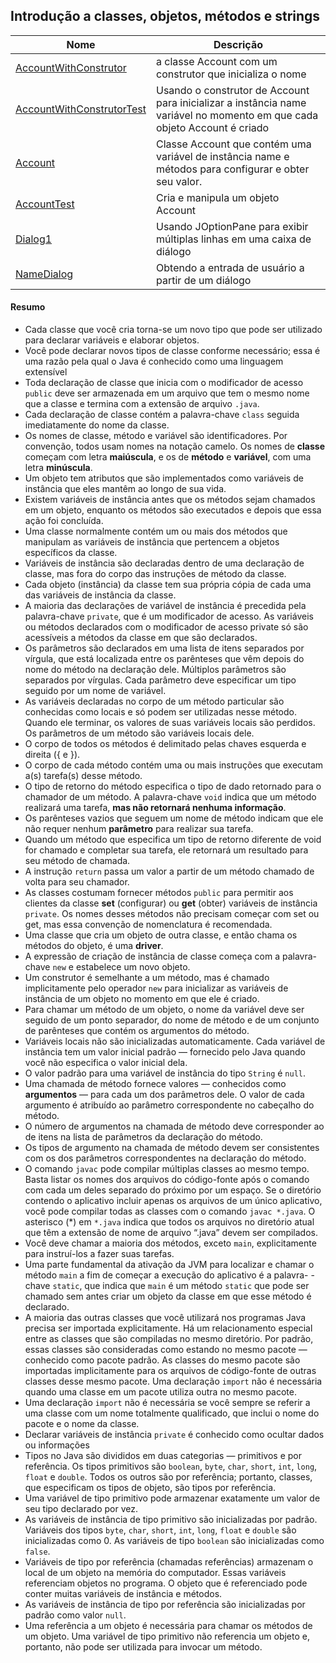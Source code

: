 ## Introdução a classes, objetos, métodos e strings

| Nome | Descrição |
| ------ | ------ |
|[AccountWithConstrutor](https://github.com/wmaidson/GrowthBook/blob/master/Java/Java-8/3-introduction-to-class-objects-methods-and-strings/charapter-03/src/AccountWithConstrutor.java)| a classe Account com um construtor que inicializa o nome |
|[AccountWithConstrutorTest](https://github.com/wmaidson/GrowthBook/blob/master/Java/Java-8/3-introduction-to-class-objects-methods-and-strings/charapter-03/src/AccountWithConstrutorTest.java)|Usando o construtor de Account para inicializar a instância name variável no momento em que cada objeto Account é criado |
|[Account](https://github.com/wmaidson/GrowthBook/blob/master/Java/Java-8/3-introduction-to-class-objects-methods-and-strings/charapter-03/src/Account.java)| Classe Account que contém uma variável de instância name e métodos para configurar e obter seu valor.|
|[AccountTest](https://github.com/wmaidson/GrowthBook/blob/master/Java/Java-8/3-introduction-to-class-objects-methods-and-strings/charapter-03/src/AccountTest.java)| Cria e manipula um objeto Account |
|[Dialog1](https://github.com/wmaidson/GrowthBook/blob/master/Java/Java-8/3-introduction-to-class-objects-methods-and-strings/charapter-03/src/Dialog1.java)| Usando JOptionPane para exibir múltiplas linhas em uma caixa de diálogo |
|[NameDialog](https://github.com/wmaidson/GrowthBook/blob/master/Java/Java-8/3-introduction-to-class-objects-methods-and-strings/charapter-03/src/NameDialog.java)| Obtendo a entrada de usuário a partir de um diálogo |

#### Resumo

- Cada classe que você cria torna-se um novo tipo que pode ser utilizado para declarar variáveis e elaborar objetos.
- Você pode declarar novos tipos de classe conforme necessário; essa é uma razão pela qual o Java é conhecido como uma linguagem extensível
- Toda declaração de classe que inicia com o modificador de acesso `public` deve ser armazenada em um arquivo que tem o mesmo nome que
a classe e termina com a extensão de arquivo `.java`.
- Cada declaração de classe contém a palavra-chave `class` seguida imediatamente do nome da classe.
- Os nomes de classe, método e variável são identificadores. Por convenção, todos usam nomes na notação camelo. Os nomes de **classe** começam
com letra **maiúscula**, e os de **método** e **variável**, com uma letra **minúscula**.
- Um objeto tem atributos que são implementados como variáveis de instância que eles mantêm ao longo de sua vida.
- Existem variáveis de instância antes que os métodos sejam chamados em um objeto, enquanto os métodos são executados e depois que essa ação
foi concluída.
- Uma classe normalmente contém um ou mais dos métodos que manipulam as variáveis de instância que pertencem a objetos específicos da
classe.
- Variáveis de instância são declaradas dentro de uma declaração de classe, mas fora do corpo das instruções de método da classe.
- Cada objeto (instância) da classe tem sua própria cópia de cada uma das variáveis de instância da classe.
- A maioria das declarações de variável de instância é precedida pela palavra-chave `private`, que é um modificador de acesso. As variáveis ou
métodos declarados com o modificador de acesso private só são acessíveis a métodos da classe em que são declarados.
- Os parâmetros são declarados em uma lista de itens separados por vírgula, que está localizada entre os parênteses que vêm depois do nome do
método na declaração dele. Múltiplos parâmetros são separados por vírgulas. Cada parâmetro deve especificar um tipo seguido por um nome
de variável.
- As variáveis declaradas no corpo de um método particular são conhecidas como locais e só podem ser utilizadas nesse método. Quando ele
terminar, os valores de suas variáveis locais são perdidos. Os parâmetros de um método são variáveis locais dele.
- O corpo de todos os métodos é delimitado pelas chaves esquerda e direita ({ e }).
- O corpo de cada método contém uma ou mais instruções que executam a(s) tarefa(s) desse método.
- O tipo de retorno do método especifica o tipo de dado retornado para o chamador de um método. A palavra-chave `void` indica que um método
realizará uma tarefa, **mas não retornará nenhuma informação**.
- Os parênteses vazios que seguem um nome de método indicam que ele não requer nenhum **parâmetro** para realizar sua tarefa.
- Quando um método que especifica um tipo de retorno diferente de void for chamado e completar sua tarefa, ele retornará um resultado para
seu método de chamada.
- A instrução `return` passa um valor a partir de um método chamado de volta para seu chamador.
- As classes costumam fornecer métodos `public` para permitir aos clientes da classe **set** (configurar) ou **get** (obter) variáveis de instância
`private`. Os nomes desses métodos não precisam começar com set ou get, mas essa convenção de nomenclatura é recomendada.
- Uma classe que cria um objeto de outra classe, e então chama os métodos do objeto, é uma **driver**.
- A expressão de criação de instância de classe começa com a palavra-chave `new` e estabelece um novo objeto.
- Um construtor é semelhante a um método, mas é chamado implicitamente pelo operador `new` para inicializar as variáveis de instância de um
objeto no momento em que ele é criado.
- Para chamar um método de um objeto, o nome da variável deve ser seguido de um ponto separador, do nome de método e de um conjunto de
parênteses que contém os argumentos do método.
- Variáveis locais não são inicializadas automaticamente. Cada variável de instância tem um valor inicial padrão — fornecido pelo Java quando
você não especifica o valor inicial dela.
- O valor padrão para uma variável de instância do tipo `String` é `null`.
- Uma chamada de método fornece valores — conhecidos como **argumentos** — para cada um dos parâmetros dele. O valor de cada argumento
é atribuído ao parâmetro correspondente no cabeçalho do método.
- O número de argumentos na chamada de método deve corresponder ao de itens na lista de parâmetros da declaração do método.
- Os tipos de argumento na chamada de método devem ser consistentes com os dos parâmetros correspondentes na declaração do método.
- O comando `javac` pode compilar múltiplas classes ao mesmo tempo. Basta listar os nomes dos arquivos do código-fonte após o comando com
cada um deles separado do próximo por um espaço. Se o diretório contendo o aplicativo incluir apenas os arquivos de um único aplicativo, você
pode compilar todas as classes com o comando `javac *.java`. O asterisco (*) em `*.java` indica que todos os arquivos no diretório atual
que têm a extensão de nome de arquivo “.java” devem ser compilados.
- Você deve chamar a maioria dos métodos, exceto `main`, explicitamente para instruí-los a fazer suas tarefas.
- Uma parte fundamental da ativação da JVM para localizar e chamar o método `main` a fim de começar a execução do aplicativo é a palavra-
-chave `static`, que indica que `main` é um método `static` que pode ser chamado sem antes criar um objeto da classe em que esse método é
declarado.
- A maioria das outras classes que você utilizará nos programas Java precisa ser importada explicitamente. Há um relacionamento especial entre
as classes que são compiladas no mesmo diretório. Por padrão, essas classes são consideradas como estando no mesmo pacote — conhecido
como pacote padrão. As classes do mesmo pacote são importadas implicitamente para os arquivos de código-fonte de outras classes desse mesmo
pacote. Uma declaração `import` não é necessária quando uma classe em um pacote utiliza outra no mesmo pacote.
- Uma declaração `import` não é necessária se você sempre se referir a uma classe com um nome totalmente qualificado, que inclui o nome do
pacote e o nome da classe.
- Declarar variáveis de instância `private` é conhecido como ocultar dados ou informações
- Tipos no Java são divididos em duas categorias — primitivos e por referência. Os tipos primitivos são `boolean`, `byte`, `char`, `short`, `int`,
`long`, `float` e `double`. Todos os outros são por referência; portanto, classes, que especificam os tipos de objeto, são tipos por referência.
- Uma variável de tipo primitivo pode armazenar exatamente um valor de seu tipo declarado por vez.
- As variáveis de instância de tipo primitivo são inicializadas por padrão. Variáveis dos tipos `byte`, `char`, `short`, `int`, `long`, `float` e `double`
são inicializadas como 0. As variáveis de tipo `boolean` são inicializadas como `false`.
- Variáveis de tipo por referência (chamadas referências) armazenam o local de um objeto na memória do computador. Essas variáveis referenciam
objetos no programa. O objeto que é referenciado pode conter muitas variáveis de instância e métodos.
- As variáveis de instância de tipo por referência são inicializadas por padrão como valor `null`.
- Uma referência a um objeto é necessária para chamar os métodos de um objeto. Uma variável de tipo primitivo não referencia um objeto e,
portanto, não pode ser utilizada para invocar um método.
